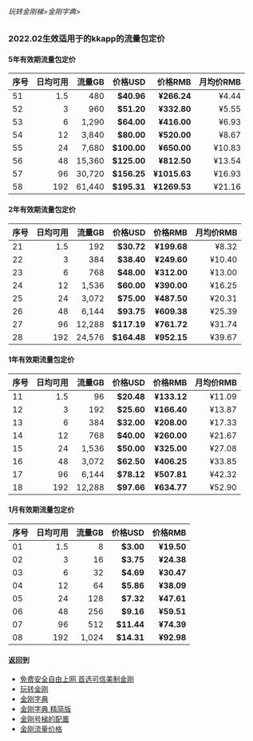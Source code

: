 ###### 玩转金刚梯>金刚字典>

### 2022.02生效适用于的kkapp的流量包定价

#### 5年有效期流量包定价

|序号|日均可用|流量GB|价格USD|价格RMB|月均价RMB|
|-|-:|-:|-:|-:|-:|
|51 |1.5|480| <strong> $40.96| <strong> ¥266.24 |¥4.44|
|52 |3|960| <strong> $51.20| <strong> ¥332.80 |¥5.55|
|53 |6|1,290| <strong> $64.00| <strong> ¥416.00 |¥6.93 |
|54 |12|3,840| <strong> $80.00| <strong> ¥520.00 |¥8.67 |
|55 |24|7,680| <strong> $100.00| <strong> ¥650.00 |¥10.83 |
|56 |48|15,360| <strong> $125.00| <strong> ¥812.50 |¥13.54 |
|57 |96|30,720| <strong> $156.25| <strong> ¥1015.63 |¥16.93 |
|58 |192|61,440| <strong> $195.31| <strong> ¥1269.53 |¥21.16 |


#### 2年有效期流量包定价

|序号|日均可用|流量GB|价格USD|价格RMB|月均价RMB |
|-|-:|-:|-:|-:|-:|
|21 |1.5|192| <strong> $30.72| <strong> ¥199.68 |¥8.32 |
|22 |3|384| <strong> $38.40| <strong> ¥249.60 |¥10.40 |
|23 |6|768| <strong> $48.00| <strong> ¥312.00 |¥13.00 |
|24 |12|1,536| <strong> $60.00| <strong> ¥390.00 |¥16.25 |
|25 |24|3,072| <strong> $75.00| <strong> ¥487.50 |¥20.31 |
|26 |48|6,144| <strong> $93.75| <strong> ¥609.38 |¥25.39 |
|27 |96|12,288| <strong> $117.19| <strong> ¥761.72 |¥31.74 |
|28 |192|24,576| <strong> $164.48| <strong> ¥952.15 |¥39.67 |


#### 1年有效期流量包定价

|序号|日均可用|流量GB|价格USD|价格RMB|月均价RMB |
|-|-:|-:|-:|-:|-:|
|11 |1.5|96| <strong> $20.48| <strong> ¥133.12 | ¥11.09 | 5000 |
|12 |3|192| <strong> $25.60| <strong> ¥166.40 | ¥13.87 | 5000 |
|13 |6|384| <strong> $32.00| <strong> ¥208.00 | ¥17.33 | 5000 |
|14 |12|768| <strong> $40.00| <strong> ¥260.00 | ¥21.67 | 5000 |
|15 |24|1,536| <strong> $50.00| <strong> ¥325.00 | ¥27.08 | 5000 |
|16 |48|3,072| <strong> $62.50| <strong> ¥406.25 | ¥33.85 | 5000 |
|17 |96|6,144| <strong> $78.12| <strong> ¥507.81 | ¥42.32 | 5000 |
|18 |192|12,288| <strong> $97.66| <strong> ¥634.77 | ¥52.90 | 5000 |

#### 1月有效期流量包定价

|序号|日均可用|流量GB|价格USD|价格RMB|
|-|-:|-:|-:|-:|
|01 |1.5|8| <strong> $3.00| <strong> ¥19.50 |
|02 |3|16| <strong> $3.75| <strong> ¥24.38 |
|03 |6|32| <strong> $4.69| <strong> ¥30.47 |
|04 |12|64| <strong> $5.86| <strong> ¥38.09 |
|05 |24|128| <strong> $7.32| <strong> ¥47.61 |
|06 |48|256| <strong> $9.16| <strong> ¥59.51 |
|07 |96|512| <strong> $11.44| <strong> ¥74.39 |
|08 |192|1,024| <strong> $14.31| <strong> ¥92.98|





     

#### 返回到
- [免费安全自由上网 首选可信美制金刚](https://github.com/a2zitpro/web/blob/master/%E5%BE%80%E5%90%8E%E7%BF%BB.md)
- [玩转金刚](https://github.com/a2zitpro/web/blob/master/LadderFree/A.md)
- [金刚字典](https://github.com/a2zitpro/web/blob/master/LadderFree/kkDictionary/KKDictionary.md)
- [金刚字典 精简版](https://github.com/a2zitpro/web/blob/master/LadderFree/kkDictionary/KKDictionaryShortVersion.md)
- [金刚号梯的配置](https://github.com/a2zitpro/web/blob/master/LadderFree/kkDictionary/KKLadderConfigration/KKLadderConfigration.md)
- [金刚流量价格](https://github.com/a2zitpro/web/blob/master/LadderFree/kkDictionary/Price/KKDTPrice.md)
